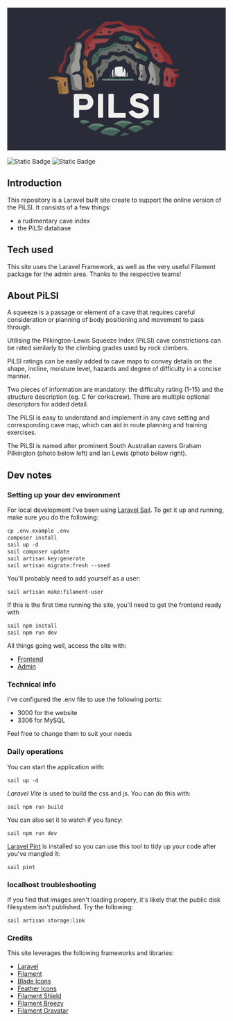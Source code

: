 <p align="center">

![title](PiLSi-logo-readme.png "Pilkington-Lewis Squeeze Index")

</p>

![Static Badge](https://img.shields.io/badge/Laravel-10.0-blue)
![Static Badge](https://img.shields.io/badge/Filament-3.2-blue)


## Introduction

This repository is a Laravel built site create to support the online version of the PiLSI.  It consists of a few things:

* a rudimentary cave index
* the PiLSI database

## Tech used

This site uses the Laravel Framework, as well as the very useful Filament package for the admin area.  Thanks to the respective teams!

## About PiLSI

A squeeze is a passage or element of a cave that requires careful consideration or planning of body positioning and movement to pass through.

Utilising the Pilkington-Lewis Squeeze Index (PiLSI) cave constrictions can be rated similarly to the climbing grades used by rock climbers.

PiLSI ratings can be easily added to  cave maps to convey details on the shape, incline, moisture level, hazards and degree of difficulty in a concise manner.

Two pieces of information are mandatory: the difficulty rating (1-15) and the structure description (eg. C for corkscrew). There are multiple optional descriptors for added detail.

The PiLSI is easy to understand and implement in any cave setting and corresponding cave map, which can aid in route planning and training exercises.

The PiLSI is named after prominent South Australian cavers Graham Pilkington (photo below left) and Ian Lewis (photo below right).

## Dev notes

### Setting up your dev environment

For local development I've been using [Laravel Sail](https://laravel.com/docs/10.x/sail).  To get it up and running, make sure you do the following:

    cp .env.example .env
    composer install
    sail up -d
    sail composer update
    sail artisan key:generate
    sail artisan migrate:fresh --seed

You'll probably need to add yourself as a user:

    sail artisan make:filament-user

If this is the first time running the site, you'll need to get the frontend ready with

    sail npm install
    sail npm run dev

All things going well, access the site with:

* [Frontend](http://localhost:3000)
* [Admin](http://localhost:3000/admin)

### Technical info

I've configured the .env file to use the following ports:

* 3000 for the website
* 3306 for MySQL

Feel free to change them to suit your needs

### Daily operations

You can start the application with:

    sail up -d

*Laravel Vite* is used to build the css and js.  You can do this with:

    sail npm run build

You can also set it to watch if you fancy:

    sail npm run dev

[Laravel Pint](https://laravel.com/docs/10.x/pint) is installed so you can use this tool to tidy up your code after you've mangled it:

    sail pint

### localhost troubleshooting

If you find that images aren't loading propery, it's likely that the public disk filesystem isn't published.  Try the following:

    sail artisan storage:link

### Credits

This site leverages the following frameworks and libraries:

* [Laravel](https://laravel.com/)
* [Filament](https://filamentphp.com/)
* [Blade Icons](https://github.com/blade-ui-kit/blade-icons)
* [Feather Icons](https://github.com/brunocfalcao/blade-feather-icons)
* [Filament Shield](https://github.com/bezhanSalleh/filament-shield)
* [Filament Breezy](https://github.com/jeffgreco13/filament-breezy)
* [Filament Gravatar](https://github.com/awcodes/filament-gravatar)
